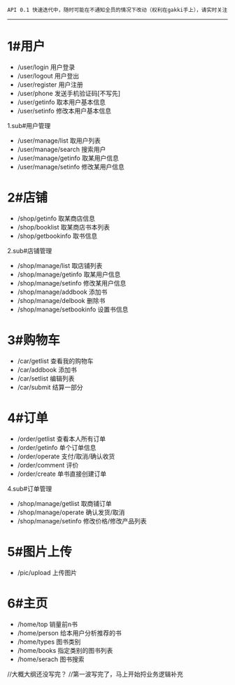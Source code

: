     API 0.1 快速迭代中，随时可能在不通知全员的情况下改动（权利在gakki手上），请实时关注

---
# 1#用户
* /user/login 用户登录
* /user/logout 用户登出
* /user/register 用户注册
* /user/phone 发送手机验证码[不写先]
* /user/getinfo 取本用户基本信息
* /user/setinfo 修改本用户基本信息

1.sub#用户管理
* /user/manage/list 取用户列表
* /user/manage/search 搜索用户
* /user/manage/getinfo 取某用户信息
* /user/manage/setinfo 修改某用户信息

# 2#店铺
* /shop/getinfo 取某商店信息
* /shop/booklist 取某商店书本列表
* /shop/getbookinfo 取书信息

2.sub#店铺管理
* /shop/manage/list 取店铺列表
* /shop/manage/getinfo 取某用户信息
* /shop/manage/setinfo 修改某用户信息
* /shop/manage/addbook 添加书
* /shop/manage/delbook 删除书
* /shop/manage/setbookinfo 设置书信息

# 3#购物车
* /car/getlist 查看我的购物车
* /car/addbook 添加书
* /car/setlist 编辑列表
* /car/submit 结算一部分

# 4#订单
* /order/getlist 查看本人所有订单
* /order/getinfo 单个订单信息
* /order/operate 支付/取消/确认收货
* /order/comment 评价
* /order/create 单书直接创建订单

4.sub#订单管理
* /shop/manage/getlist 取商铺订单
* /shop/manage/operate 确认发货/取消
* /shop/manage/setinfo 修改价格/修改产品列表

# 5#图片上传
* /pic/upload 上传图片

# 6#主页
* /home/top 销量前n书
* /home/person 给本用户分析推荐的书
* /home/types 图书类别
* /home/books 指定类别的图书列表
* /home/serach 图书搜索

//大概大纲还没写完？
//第一波写完了，马上开始捋业务逻辑补充